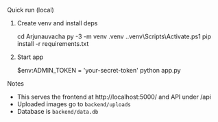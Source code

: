 Quick run (local)

1. Create venv and install deps

   cd Arjunauvacha
   py -3 -m venv .venv
   .\.venv\Scripts\Activate.ps1
   pip install -r requirements.txt

2. Start app

   $env:ADMIN_TOKEN = 'your-secret-token'
   python app.py

Notes
- This serves the frontend at http://localhost:5000/ and API under /api
- Uploaded images go to `backend/uploads`
- Database is `backend/data.db`

